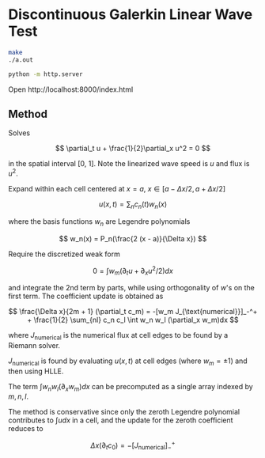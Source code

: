 # Discontinuous Galerkin Linear Wave Test
```bash
make
./a.out
```
```bash
python -m http.server
```
Open http://localhost:8000/index.html

## Method
Solves

$$
\partial_t u + \frac{1}{2}\partial_x u^2 = 0
$$

in the spatial interval [0, 1]. Note the linearized wave speed is $u$ and flux is $u^2$.

Expand within each cell centered at $x = a$, $x \in [a - \Delta x/2, a + \Delta x / 2]$

$$
u(x, t) = \sum_n c_n(t) w_n(x)
$$

where the basis functions $w_n$ are Legendre polynomials

$$
w_n(x) = P_n(\frac{2 (x - a)}{\Delta x})
$$

Require the discretized weak form

$$
0 = \int w_m (\partial_t u + \partial_x u^2/2)dx
$$

and integrate the 2nd term by parts, while using orthogonality of $w$'s on the
first term. The coefficient update is obtained as

$$
\frac{\Delta x}{2m + 1} (\partial_t c_m) = -[w_m J_{\text{numerical}}]_-^+ + \frac{1}{2} \sum_{nl} c_n c_l \int w_n w_l (\partial_x w_m)dx
$$

where $J_{\text{numerical}}$ is the numerical flux at cell edges to be found by a Riemann solver.

$J_{\text{numerical}}$ is found by evaluating $u(x, t)$ at cell
edges (where $w_m = \pm 1$) and then using HLLE.

The term $\int w_n w_l (\partial_x w_m)dx$ can be precomputed as a single
array indexed by $m,n,l$.

The method is conservative since only the zeroth Legendre polynomial contributes
to $\int udx$ in a cell, and the update for the zeroth coefficient reduces to

$$
\Delta x (\partial_t c_0) = -[J_\text{numerical}]_-^+
$$
